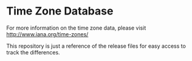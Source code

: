 # Time Zone Database

For more information on the time zone data, please visit http://www.iana.org/time-zones/

This repository is just a reference of the release files for easy access to track the differences.
